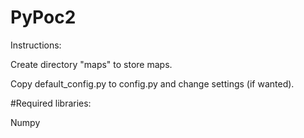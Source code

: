 # PyPoc2

Instructions:

Create directory "maps" to store maps.

Copy default_config.py to config.py and change settings (if wanted).


#Required libraries:

Numpy
